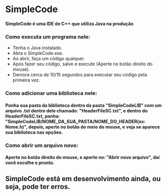 # SimpleCode

#### SimpleCode é uma IDE de C++ que utiliza Java na produção

### Como executa um programa nele:
- Tenha o Java instalado.
- Abra o SimpleCode.exe.
- Ao abrir, faça um código qualquer.
- Após fazer seu código, salve e execute (Aperte no botão direito do mouse).
- Demora cerca de 10/15 segundos para executar seu código pela primeira vez.

### Como adicionar uma biblioteca nele:
#### Ponha sua pasta da biblioteca dentro da pasta "SimpleCodeLIB" com um arquivo .txt dentro dele chamado: "HeaderFileSC.txt", e dentro do HeaderFileSC.txt, ponha: "SimpleCodeLIB/NOME_DA_SUA_PASTA/NOME_DO_HEADER(ex: Nome.h)", depois, aperte no botão do meio do mouse, e veja se aparece sua biblioteca nas opções.

### Como abrir um arquivo novo:
#### Aperte no botão direito do mouse, e aperte no: "Abrir novo arquivo", daí você escolhe e pronto.

## SimpleCode está em desenvolvimento ainda, ou seja, pode ter erros.
